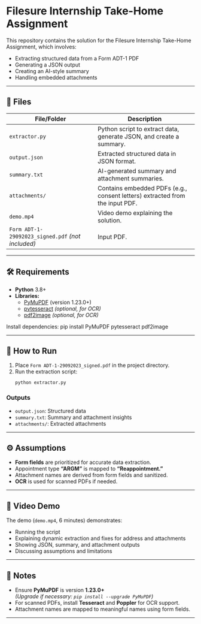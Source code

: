 # Filesure Internship Take-Home Assignment

This repository contains the solution for the Filesure Internship Take-Home Assignment, which involves:

- Extracting structured data from a Form ADT-1 PDF
- Generating a JSON output
- Creating an AI-style summary
- Handling embedded attachments

---

## 📁 Files

| File/Folder                                 | Description                                                         |
|----------------------------------------------|---------------------------------------------------------------------|
| `extractor.py`                              | Python script to extract data, generate JSON, and create a summary. |
| `output.json`                               | Extracted structured data in JSON format.                           |
| `summary.txt`                               | AI-generated summary and attachment summaries.                      |
| `attachments/`                              | Contains embedded PDFs (e.g., consent letters) extracted from the input PDF. |
| `demo.mp4`                                  | Video demo explaining the solution.                                 |
| `Form ADT-1-29092023_signed.pdf` *(not included)* | Input PDF.                                                         |

---

## 🛠 Requirements

- **Python** 3.8+
- **Libraries:**
  - [PyMuPDF](https://pymupdf.readthedocs.io/en/latest/) (version 1.23.0+)
  - [pytesseract](https://pypi.org/project/pytesseract/) *(optional, for OCR)*
  - [pdf2image](https://pypi.org/project/pdf2image/) *(optional, for OCR)*

Install dependencies:
pip install PyMuPDF pytesseract pdf2image


---

## 🚀 How to Run

1. Place `Form ADT-1-29092023_signed.pdf` in the project directory.
2. Run the extraction script:
    ```
    python extractor.py
    ```

### Outputs

- `output.json`: Structured data
- `summary.txt`: Summary and attachment insights
- `attachments/`: Extracted attachments

---

## ⚙️ Assumptions

- **Form fields** are prioritized for accurate data extraction.
- Appointment type **“ARGM”** is mapped to **“Reappointment.”**
- Attachment names are derived from form fields and sanitized.
- **OCR** is used for scanned PDFs if needed.

---

## 🎥 Video Demo

The demo (`demo.mp4`, 6 minutes) demonstrates:

- Running the script
- Explaining dynamic extraction and fixes for address and attachments
- Showing JSON, summary, and attachment outputs
- Discussing assumptions and limitations

---

## 📝 Notes

- Ensure **PyMuPDF** is version **1.23.0+**  
  *(Upgrade if necessary: `pip install --upgrade PyMuPDF`)*
- For scanned PDFs, install **Tesseract** and **Poppler** for OCR support.
- Attachment names are mapped to meaningful names using form fields.

---
